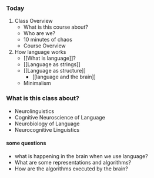 ### Today
1. Class Overview
	- What is this course about?
	- Who are we?
	- 10 minutes of chaos
	- Course Overview
2. How language works
	- [[What is language]]?
	- [[Language as strings]]
	- [[Language as structure]]
		- [[language and the brain]]
	- Minimalism

### What is this class about?

- Neurolinguistics
- Cognitive Neuroscience of Language
- Neurobiology of Language
- Neurocognitive Linguistics

#### some questions
- what is happening in the brain when we use language?
- What are some representations and algorithms?
- How are the algorithms executed by the brain?


